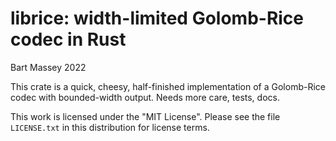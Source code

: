 # librice: width-limited Golomb-Rice codec in Rust
Bart Massey 2022

This crate is a quick, cheesy, half-finished implementation
of a Golomb-Rice codec with bounded-width output. Needs more
care, tests, docs.

This work is licensed under the "MIT License". Please see the file
`LICENSE.txt` in this distribution for license terms.
